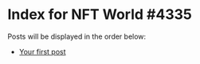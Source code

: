 # Index for NFT World #4335
Posts will be displayed in the order below:

- [Your first post](./001-first.md)

